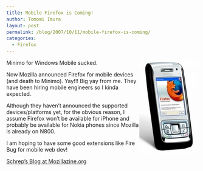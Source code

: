 ```yaml
---
title: Mobile Firefox is Coming!
author: Tomomi Imura
layout: post
permalink: /blog/2007/10/11/mobile-firefox-is-coming/
categories:
  - Firefox
---
```

<img src="/assets/images/wp-content/misc/mobile-firefox.jpg"  align="right" alt="mobile firefox" />Minimo for Windows Mobile sucked.

Now Mozilla announced Firefox for mobile devices (and death to Minimo). Yay!!! Big yay from me. They have been hiring mobile engineers so I kinda expected.

Although they haven&#8217;t announced the supported devices/platforms yet, for the obvious reason, I assume Firefox won&#8217;t be available for iPhone and probably be available for Nokia phones since Mozilla is already on N800.

I am hoping to have some good extensions like Fire Bug for mobile web dev!

<a href="http://weblogs.mozillazine.org/schrep/archives/2007/10/mozilla_and_mobile.html" target="_blank">Schrep&#8217;s Blog at Mozillazine.org</a>
